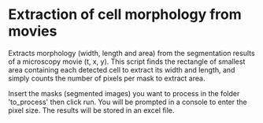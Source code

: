 # Extraction of cell morphology from movies

Extracts morphology (width, length and area) from the segmentation results of a microscopy movie (t, x, y). This script finds the rectangle of smallest area containing each detected cell to extract its width and length, and simply counts the number of pixels per mask to extract area.

Insert the masks (segmented images) you want to process in the folder 'to_process' then click run. You will be prompted in a console to enter the pixel size. The results will be stored in an excel file.
